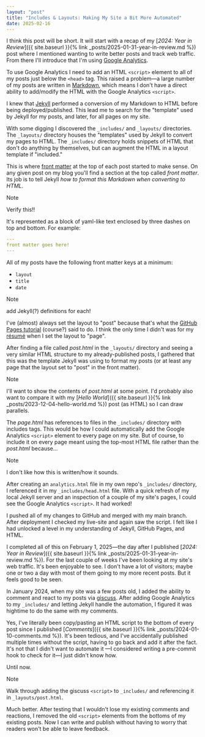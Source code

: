 ```yaml
---
layout: "post"
title: "Includes & Layouts: Making My Site a Bit More Automated"
date: 2025-02-16
---
```


I think this post will be short.
It will start with a recap of my [_2024:
Year in Review_]({{ site.baseurl }}{% link _posts/2025-01-31-year-in-review.md %})
post where I mentioned wanting to write better posts and track web traffic.
From there I'll introduce that I'm using [Google Analytics](https://developers.google.com/analytics).

To use Google Analytics I need to add an HTML `<script>` element to all of my posts just below the `<head>` tag.
This raised a problem—a large number of my posts are written in [Markdown](https://en.wikipedia.org/wiki/Markdown),
which means I don't have a direct ability to add/modify the HTML with the Google Analytics `<script>`.

I knew
that [Jekyll](https://jekyllrb.com/) performed a conversion of my Markdown to HTML before being deployed/published.
This lead me to search for the "template" used by Jekyll for my posts, and later, for all pages on my site.

With some digging I discovered the `_includes/` and `_layouts/` directories.
The `_layouts/` directory houses the "templates" used by Jekyll to convert my pages to HTML.
The `_includes/` directory holds snippets of HTML that don't do anything by themselves,
but can augment the HTML in a layout template if "included."

This is where [front matter](https://jekyllrb.com/docs/front-matter/) at the top of each post started to make sense.
On any given post on my blog you'll find a section at the top called _front matter_.
Its job is to tell Jekyll _how to format this Markdown when converting to HTML_.
> [!NOTE]
> 
> Verify this!!

It's represented as a block of yaml-like text enclosed by three dashes on top and bottom.
For example:
```yaml
---
front matter goes here!
---
```

All of my posts have the following front matter keys at a minimum:
- `layout`
- `title`
- `date`

> [!NOTE]
> 
> add Jekyll(?) definitions for each!

I've (almost) always set the layout to "post"
because that's what the [GitHub Pages tutorial](https://github.com/skills/github-pages)
(course?) said to do.
I think the only time I didn't was for my [résumé](https://raw.githubusercontent.com/it176131/it176131.github.io/refs/heads/main/resume.md) when I set the layout to "page".

After finding a file called _post.html_ in the `_layouts/` directory
and seeing a very similar HTML structure to my already-published posts,
I gathered that this was the template Jekyll was using to format my posts
(or at least any page that the layout set to "post" in the front matter).

> [!NOTE]
> 
> I'll want to show the contents of _post.html_ at some point.
> I'd probably also want
> to compare it with my [_Hello World_]({{ site.baseurl }}{% link _posts/2023-12-04-hello-world.md %})
> post (as HTML) so I can draw parallels.

The _page.html_ has references to files in the `_includes/` directory with includes tags.
This would be how I could automatically add the Google Analytics `<script>` element to every page on my site.
But of course, to include it on every page meant using the top-most HTML file rather than the _post.html_ because...
> [!NOTE]
> 
> I don't like how this is written/how it sounds.

After creating an `analytics.html` file in my own repo's `_includes/` directory,
I referenced it in my `_includes/head.html` file.
With a quick refresh of my local Jekyll server and an inspection of a couple of my site's pages,
I could see the Google Analytics `<script>`.
It had worked!

I pushed all of my changes to GitHub and merged with my main branch.
After deployment I checked my live-site and again saw the script.
I felt like I had unlocked a level in my understanding of Jekyll, GitHub Pages, and HTML.

I completed all of this on February 1, 2025—the day after I published [_2024:
Year in Review_]({{ site.baseurl }}{% link _posts/2025-01-31-year-in-review.md %}).
For the last couple of weeks I've been looking at my site's web traffic.
It's been enjoyable to see.
I don't have a lot of visitors; maybe one or two a day with most of them going to my more recent posts.
But it feels good to be seen.

In January 2024, when my site was a few posts old, I added the ability to comment and react to my posts via [giscuss](https://giscus.app/).
After adding Google Analytics to my `_includes/` and letting Jekyll handle the automation,
I figured it was hightime to do the same with my comments.

Yes,
I've literally been copy/pasting an HTML script to the bottom of every post
since I published [_Comments_]({{ site.baseurl }}{% link _posts/2024-01-10-comments.md %}).
It's been tedious, and I've accidentally published multiple times without the script,
having to go back and add it after the fact.
It's not that I didn't want to automate it
—I considered writing a pre-commit hook to check for it—I just didn't know how.

Until now.
> [!NOTE]
> 
> Walk through adding the giscuss `<script>` to `_includes/` and referencing it in `_layouts/post.html`.

Much better.
After testing that I wouldn't lose my existing comments and reactions,
I removed the old `<script>` elements from the bottoms of my existing posts.
Now I can write and publish without having to worry that readers won't be able to leave feedback.